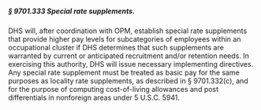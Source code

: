 ##### § 9701.333 Special rate supplements. #####

DHS will, after coordination with OPM, establish special rate supplements that provide higher pay levels for subcategories of employees within an occupational cluster if DHS determines that such supplements are warranted by current or anticipated recruitment and/or retention needs. In exercising this authority, DHS will issue necessary implementing directives. Any special rate supplement must be treated as basic pay for the same purposes as locality rate supplements, as described in § 9701.332(c), and for the purpose of computing cost-of-living allowances and post differentials in nonforeign areas under 5 U.S.C. 5941.